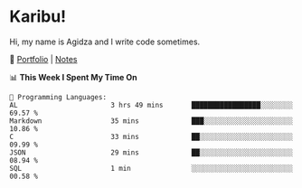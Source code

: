 # Karibu!
Hi, my name is Agidza and I write code sometimes.

🫧 [Portfolio](https://lynnagidza.github.io/) | [Notes](https://medium.com/me/stories/public)

<!--START_SECTION:waka-->
📊 **This Week I Spent My Time On** 

```text
💬 Programming Languages: 
AL                       3 hrs 49 mins       █████████████████░░░░░░░░   69.57 % 
Markdown                 35 mins             ███░░░░░░░░░░░░░░░░░░░░░░   10.86 % 
C                        33 mins             ██░░░░░░░░░░░░░░░░░░░░░░░   09.99 % 
JSON                     29 mins             ██░░░░░░░░░░░░░░░░░░░░░░░   08.94 % 
SQL                      1 min               ░░░░░░░░░░░░░░░░░░░░░░░░░   00.58 % 
```


<!--END_SECTION:waka-->
<!--#### 💟 **Digital Swag**
[![@agidza's Holopin board](https://holopin.me/agidza)](https://holopin.io/@agidza)
